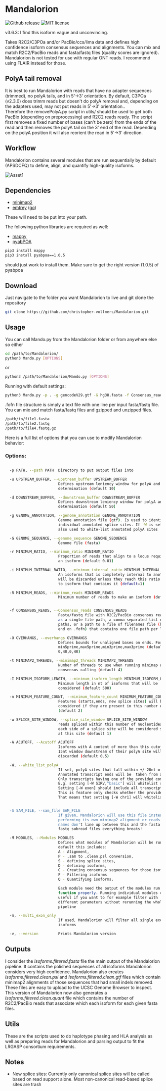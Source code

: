 # Mandalorion #
[![Github release](https://img.shields.io/github/tag/christopher-vollmers/Mandalorion-1.svg?label=Version)](https://github.com/christopher-vollmers/Mandalorion-1/tags)
[![MIT license](https://img.shields.io/badge/License-MIT-blue.svg)](http://perso.crans.org/besson/LICENSE.html)


v3.6.3: I find this isoform vague and unconvincing.

Takes R2C2/C3POa and/or PacBio/ccs/lima data and defines high confidence isoform consensus sequences and alignments.
You can mix and match R2C2/PacBio reads and fasta/fastq files (quality scores are ignored).
Mandalorion is not tested for use with regular ONT reads. I recommend using FLAIR instead for those.

## PolyA tail removal ##

It is best to run Mandalorion with reads that have no adapter sequences (trimmed), no polyA tails, and in 5'->3' orientation. By default, C3POa (v2.3.0) does trimm reads but doesn't do polyA removal and, depending on the adapters used, may not put reads in 5'->3' orientation..   
Therefore the removePolyA.py script in utils/ should be used to get both PacBio (depending on preprocessing) and R2C2 reads ready.
The script first removes a fixed number of bases (can't be zero) from the ends of the read and then removes the polyA tail on the 3' end of the read. Depending on the polyA position it will also reorient the read in 5'->3' direction.

## Workflow

Mandalorion contains several modules that are run sequentially by default (APSDCFQ) to define, align, and quantify high-quality isoforms.

![Asset1](https://user-images.githubusercontent.com/28308271/156075738-51d545ca-0b4c-4ef5-b2ac-2b29f36bc552.png)

## Dependencies ##

- [minimap2](https://github.com/lh3/minimap2)
- [emtrey](https://github.com/rvolden/emtrey) ([go](https://golang.org/dl/))

These will need to be put into your path.

The following python libraries are required as well:

- [mappy](https://pypi.org/project/mappy/)
- [pyabPOA](https://pypi.org/project/pyabpoa/)

```bash
pip3 install mappy
pip3 install pyabpoa==1.0.5
```
should just work to install them. Make sure to get the right version (1.0.5) of pyabpoa


## Download ##
Just navigate to the folder you want Mandalorion to live and git clone the repository

```bash
git clone https://github.com/christopher-vollmers/Mandalorion.git
```

## Usage ##
You can call Mando.py from the Mandalorion folder or from anywhere else so either

```bash
cd /path/to/Mandalorion/
python3 Mando.py [OPTIONS]
```
or

```bash
python3 /path/to/Mandalorion/Mando.py [OPTIONS]
```

Running with default settings:
```bash
python3 Mando.py -p . -g gencodeV29.gtf -G hg38.fasta -f Consensus_reads.fofn
```

.fofn file structure is simply a text file with one line per input fasta/fastq file.
You can mix and match fasta/fastq files and gzipped and unzipped files.

```bash
/path/to/file1.fasta
/path/to/file2.fastq
/path/to/file4.fastq.gz
```

Here is a full list of options that you can use to modify Mandalorion behavior:

### Options: ###

```bash

  -p PATH, --path PATH  Directory to put output files into

  -u UPSTREAM_BUFFER, --upstream_buffer UPSTREAM_BUFFER
                        Defines upstream leniency window for polyA and TSS
                        determination (default 10)

  -d DOWNSTREAM_BUFFER, --downstream_buffer DOWNSTREAM_BUFFER
                        Defines downstream leniency window for polyA and TSS
                        determination (default 50)

  -g GENOME_ANNOTATION, --genome_annotation GENOME_ANNOTATION
                        Genome annotation file (gtf). Is used to identify
                        individual annotated splice sites. If -W is set it is
                        also used to white-list annotated polyA sites

  -G GENOME_SEQUENCE, --genome_sequence GENOME_SEQUENCE
                        Genome file (fasta)

  -r MINIMUM_RATIO, --minimum_ratio MINIMUM_RATIO
                        Proportion of reads that align to a locus required for
                        an isoform (default 0.01)

  -i MINIMUM_INTERNAL_RATIO, --minimum_internal_ratio MINIMUM_INTERNAL_RATIO
                        An isoforms that is completely internal to another isoform
                        will be discarded unless they reach this ratio compared
                        to isoform that contains it (default=1)

  -R MINIMUM_READS, --minimum_reads MINIMUM_READS
                        Minimum number of reads to make an isoform (default 5)


  -f CONSENSUS_READS, --Consensus_reads CONSENSUS_READS
                        Fasta/fastq file with R2C2/PacBio consensus reads, can be entered
                        as a single file path, a comma separated list of file
                        paths, or a path to a file of filenames file (has to
                        end on .fofn) that contains one file path per line.

  -O OVERHANGS, --overhangs OVERHANGS
                        Defines bounds for unaligned bases on ends. Format:
                        min5prime,max5prime,min3prime,max3prime (default
                        0,40,0,40)

  -t MINIMAP2_THREADS, --minimap2_threads MINIMAP2_THREADS
                        Number of threads to use when running minimap and
                        consensus calling (default 4)

  -I MINIMUM_ISOFORM_LENGTH, --minimum_isoform_length MINIMUM_ISOFORM_LENGTH
                        Minimum length in nt of isoforms that will be
                        considered (default 500)

  -n MINIMUM_FEATURE_COUNT, --minimum_feature_count MINIMUM_FEATURE_COUNT
                        Features (starts,ends, new splice sites) will be
                        considered if they are present in this number of reads
                        (default 2)

  -w SPLICE_SITE_WINDOW, --splice_site_window SPLICE_SITE_WINDOW
                        reads spliced within this number of nucleotides on
                        each side of a splice site will be considered spliced
                        at this site (default 1)

  -A ACUTOFF, --Acutoff ACUTOFF
                        Isoforms with A content of more than this cutoff in a
                        15nt window downstream of their polyA site will be
                        discarded (default 0.5)

  -W, --white_list_polyA
                        If set, polyA sites that fall within +/-20nt of annotated transcript ends will not be filtered regardless of Acutoff set with -A.
                        Annotated transcript ends will be  taken from annotation file given with -g.
                        Only transcripts having one of the provided comma separated values in the line of their exon features will be used.
                        E.g. setting [-W SIRV,"basic"] will whitelist spike-in SIRV transcripts and transcripts considered "basic", i.e. high confidence full length, in the gencode annotation.
                        Setting [-W exon] should include all transcripts in the gtf file.
                        This is feature only checks whether the provided values are in the line, not where they are.
                        That means that setting [-W chr1] will whitelist all transcripts on chromosome 1 but also transcripts with "chr1" in their name, so it's a bit dangerous


  -S SAM_FILE, --sam_file SAM_FILE
                        If given, Mandalorion will use this file instead of
                        performing its own minimap2 alignment or reads. Careful! If
                        names don't line up between this and the fasta and
                        fastq subread files everything breaks!

  -M MODULES, --Modules MODULES
                        Defines what modules of Mandalorion will be run. By
                        default this includes:
                        A - Alignment,
                        P - .sam to .clean.psl conversion,
                        S - defining splice sites,
                        D - defining isoforms,
                        C - Creating consensus sequences for those isoforms
                        F - Filtering isoforms
                        Q - Quantifying isoforms.

                        Each module need the output of the modules run before it to
                        function properly. Running individual modules can be
                        useful if you want to for example filter with
                        different parameters without rerunning the whole
                        pipeline

  -m, --multi_exon_only
                        If used, Mandalorion will filter all single exon
                        isoforms

  -v, --version         Prints Mandalorion version
```

## Outputs ##

I consider the *Isoforms.filtered.fasta* file the main output of the Mandalorion pipeline. It contains the polished sequences of all isoforms Mandalorion considers very high confidence. Mandalorion also creates *Isoforms.filtered.clean.psl* and *Isoforms.filtered.clean.gtf* files which contain minimap2 alignments of those sequences that had small indels removed. These files are easy to upload to the UCSC Genome Browser to inspect. This version of Mandalorion now also generates a *Isoforms.filtered.clean.quant* file which contains the number of R2C2/PacBio reads that associate which each isoform for each given fasta files.

## Utils ##

These are the scripts used to do haplotype phasing and HLA analysis as well as preparing reads for Mandalorion and parsing output to fit the LRGASP consortium requirements.

## Notes ##

- New splice sites: Currently only canonical splice sites will be called based on read support alone. Most non-canonical read-based splice sites are trash
